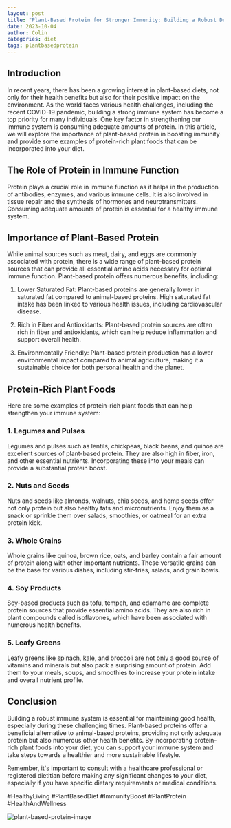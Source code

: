```yaml
---
layout: post
title: "Plant-Based Protein for Stronger Immunity: Building a Robust Defense System"
date: 2023-10-04
author: Colin
categories: diet
tags: plantbasedprotein
---
```


## Introduction
In recent years, there has been a growing interest in plant-based diets, not only for their health benefits but also for their positive impact on the environment. As the world faces various health challenges, including the recent COVID-19 pandemic, building a strong immune system has become a top priority for many individuals. One key factor in strengthening our immune system is consuming adequate amounts of protein. In this article, we will explore the importance of plant-based protein in boosting immunity and provide some examples of protein-rich plant foods that can be incorporated into your diet.

## The Role of Protein in Immune Function
Protein plays a crucial role in immune function as it helps in the production of antibodies, enzymes, and various immune cells. It is also involved in tissue repair and the synthesis of hormones and neurotransmitters. Consuming adequate amounts of protein is essential for a healthy immune system.

## Importance of Plant-Based Protein
While animal sources such as meat, dairy, and eggs are commonly associated with protein, there is a wide range of plant-based protein sources that can provide all essential amino acids necessary for optimal immune function. Plant-based protein offers numerous benefits, including:

1. Lower Saturated Fat: Plant-based proteins are generally lower in saturated fat compared to animal-based proteins. High saturated fat intake has been linked to various health issues, including cardiovascular disease.

2. Rich in Fiber and Antioxidants: Plant-based protein sources are often rich in fiber and antioxidants, which can help reduce inflammation and support overall health.

3. Environmentally Friendly: Plant-based protein production has a lower environmental impact compared to animal agriculture, making it a sustainable choice for both personal health and the planet.

## Protein-Rich Plant Foods
Here are some examples of protein-rich plant foods that can help strengthen your immune system:

### 1. Legumes and Pulses
Legumes and pulses such as lentils, chickpeas, black beans, and quinoa are excellent sources of plant-based protein. They are also high in fiber, iron, and other essential nutrients. Incorporating these into your meals can provide a substantial protein boost.

### 2. Nuts and Seeds
Nuts and seeds like almonds, walnuts, chia seeds, and hemp seeds offer not only protein but also healthy fats and micronutrients. Enjoy them as a snack or sprinkle them over salads, smoothies, or oatmeal for an extra protein kick.

### 3. Whole Grains
Whole grains like quinoa, brown rice, oats, and barley contain a fair amount of protein along with other important nutrients. These versatile grains can be the base for various dishes, including stir-fries, salads, and grain bowls.

### 4. Soy Products
Soy-based products such as tofu, tempeh, and edamame are complete protein sources that provide essential amino acids. They are also rich in plant compounds called isoflavones, which have been associated with numerous health benefits.

### 5. Leafy Greens
Leafy greens like spinach, kale, and broccoli are not only a good source of vitamins and minerals but also pack a surprising amount of protein. Add them to your meals, soups, and smoothies to increase your protein intake and overall nutrient profile.

## Conclusion
Building a robust immune system is essential for maintaining good health, especially during these challenging times. Plant-based proteins offer a beneficial alternative to animal-based proteins, providing not only adequate protein but also numerous other health benefits. By incorporating protein-rich plant foods into your diet, you can support your immune system and take steps towards a healthier and more sustainable lifestyle.

Remember, it's important to consult with a healthcare professional or registered dietitian before making any significant changes to your diet, especially if you have specific dietary requirements or medical conditions.

#HealthyLiving #PlantBasedDiet #ImmunityBoost #PlantProtein #HealthAndWellness

![plant-based-protein-image](https://source.unsplash.com/1600x900/?plants,protein)